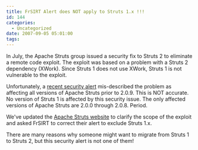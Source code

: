 ```yaml
---
title: FrSIRT Alert does NOT apply to Struts 1.x !!!
id: 144
categories:
  - Uncategorized
date: 2007-09-05 05:01:00
tags:
---
```


In July, the Apache Struts group issued a security fix to Struts 2 to eliminate a remote code exploit. The exploit was based on a problem with a Struts 2 dependency (XWork). Since Struts 1 does not use XWork, Struts 1 is not vulnerable to the exploit.

Unfortunately, a [recent security alert](http://www.frsirt.com/english/advisories/2007/3042%20) mis-described the problem as affecting all versions of Apache Struts prior to 2.0.9\. This is NOT accurate. No version of Struts 1 is affected by this security issue. The only affected versions of Apache Struts are 2.0.0 through 2.0.8\. Period.

We've updated the [Apache Struts website](http://struts.apache.org/) to clarify the scope of the exploit and asked FrSIRT to correct their alert to exclude Struts 1.x.

There are many reasons why someone might want to migrate from Struts 1 to Struts 2, but this security alert is not one of them!